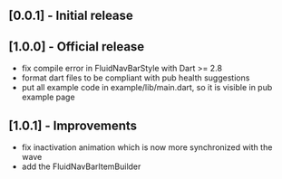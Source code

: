 ## [0.0.1] - Initial release

## [1.0.0] - Official release
  - fix compile error in FluidNavBarStyle with Dart >= 2.8
  - format dart files to be compliant with pub health suggestions
  - put all example code in example/lib/main.dart, so it is visible in pub example page


## [1.0.1] - Improvements
  - fix inactivation animation which is now more synchronized with the wave
  - add the FluidNavBarItemBuilder  